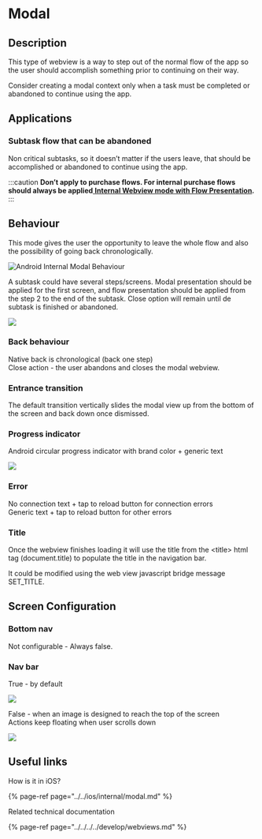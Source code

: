 # Modal

## Description

This type of webview is a way to step out of the normal flow of the app so the user should accomplish something prior to continuing on their way.

Consider creating a modal context only when a task must be completed or abandoned to continue using the app.

## **Applications**

### **Subtask flow that can be abandoned**

Non critical subtasks, so it doesn’t matter if the users leave, that should be accomplished or abandoned to continue using the app.

:::caution
**Don’t apply to purchase flows. For internal purchase flows should always be applied**[ **Internal Webview mode with Flow Presentation**](flow.md)**.**
:::

## **Behaviour**

This mode gives the user the opportunity to leave the whole flow and also the possibility of going back chronologically.

![Android Internal Modal Behaviour](../../img/android_internal_modal.png)

A subtask could have several steps/screens. Modal presentation should be applied for the first screen, and flow presentation should be applied from the step 2 to the end of the subtask. Close option will remain until de subtask is finished or abandoned.

![](../../img/android_internal_modal_subtask.png)

### **Back behaviour**

Native back is chronological \(back one step\)  
Close action - the user abandons and closes the modal webview.

### **Entrance transition**

The default transition vertically slides the modal view up from the bottom of the screen and back down once dismissed.

### **Progress indicator**

Android circular progress indicator with brand color + generic text

![](../../img/android_progress-indicator.png)

### Error

No connection text + tap to reload button for connection errors  
Generic text + tap to reload button for other errors

### Title

Once the webview finishes loading it will use the title from the &lt;title&gt; html tag \(document.title\) to populate the title in the navigation bar.

It could be modified using the web view javascript bridge message SET\_TITLE.

## Screen Configuration

### Bottom nav

Not configurable - Always false.

### Nav bar

True - by default

![](../../img/android_internal_modal_navbar_true.png)

False - when an image is designed to reach the top of the screen  
Actions keep floating when user scrolls down

![](../../img/android_internal_modal_navbar_false.png)

## Useful links <a id="useful-links"></a>

How is it in iOS?

{% page-ref page="../../ios/internal/modal.md" %}

 Related technical documentation

{% page-ref page="../../../../develop/webviews.md" %}

